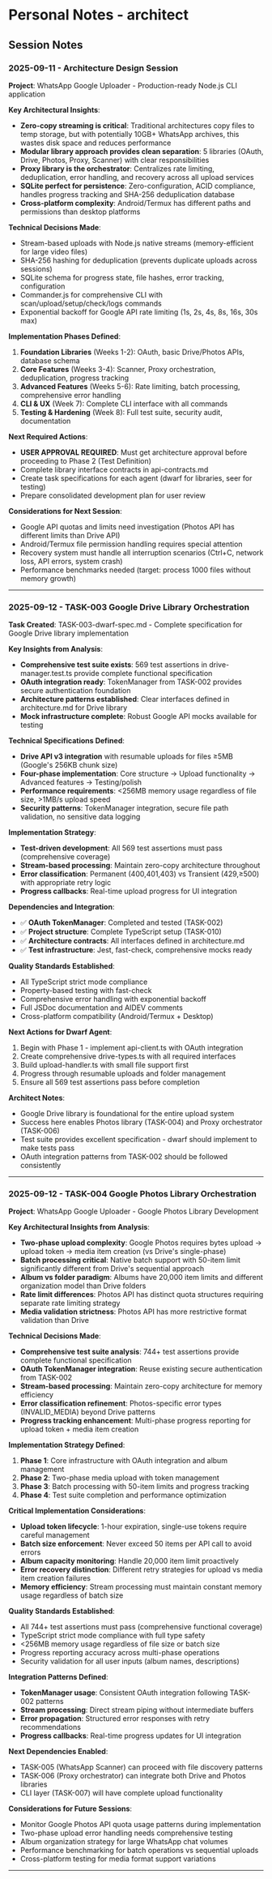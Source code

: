 # Personal Notes - architect

## Session Notes

### 2025-09-11 - Architecture Design Session
**Project**: WhatsApp Google Uploader - Production-ready Node.js CLI application

**Key Architectural Insights**:
- **Zero-copy streaming is critical**: Traditional architectures copy files to temp storage, but with potentially 10GB+ WhatsApp archives, this wastes disk space and reduces performance
- **Modular library approach provides clean separation**: 5 libraries (OAuth, Drive, Photos, Proxy, Scanner) with clear responsibilities
- **Proxy library is the orchestrator**: Centralizes rate limiting, deduplication, error handling, and recovery across all upload services
- **SQLite perfect for persistence**: Zero-configuration, ACID compliance, handles progress tracking and SHA-256 deduplication database
- **Cross-platform complexity**: Android/Termux has different paths and permissions than desktop platforms

**Technical Decisions Made**:
- Stream-based uploads with Node.js native streams (memory-efficient for large video files)
- SHA-256 hashing for deduplication (prevents duplicate uploads across sessions)
- SQLite schema for progress state, file hashes, error tracking, configuration
- Commander.js for comprehensive CLI with scan/upload/setup/check/logs commands
- Exponential backoff for Google API rate limiting (1s, 2s, 4s, 8s, 16s, 30s max)

**Implementation Phases Defined**:
1. **Foundation Libraries** (Weeks 1-2): OAuth, basic Drive/Photos APIs, database schema
2. **Core Features** (Weeks 3-4): Scanner, Proxy orchestration, deduplication, progress tracking
3. **Advanced Features** (Weeks 5-6): Rate limiting, batch processing, comprehensive error handling
4. **CLI & UX** (Week 7): Complete CLI interface with all commands
5. **Testing & Hardening** (Week 8): Full test suite, security audit, documentation

**Next Required Actions**:
- **USER APPROVAL REQUIRED**: Must get architecture approval before proceeding to Phase 2 (Test Definition)
- Complete library interface contracts in api-contracts.md
- Create task specifications for each agent (dwarf for libraries, seer for testing)
- Prepare consolidated development plan for user review

**Considerations for Next Session**:
- Google API quotas and limits need investigation (Photos API has different limits than Drive API)
- Android/Termux file permission handling requires special attention
- Recovery system must handle all interruption scenarios (Ctrl+C, network loss, API errors, system crash)
- Performance benchmarks needed (target: process 1000 files without memory growth)

---

### 2025-09-12 - TASK-003 Google Drive Library Orchestration

**Task Created**: TASK-003-dwarf-spec.md - Complete specification for Google Drive library implementation

**Key Insights from Analysis**:
- **Comprehensive test suite exists**: 569 test assertions in drive-manager.test.ts provide complete functional specification
- **OAuth integration ready**: TokenManager from TASK-002 provides secure authentication foundation
- **Architecture patterns established**: Clear interfaces defined in architecture.md for Drive library
- **Mock infrastructure complete**: Robust Google API mocks available for testing

**Technical Specifications Defined**:
- **Drive API v3 integration** with resumable uploads for files ≥5MB (Google's 256KB chunk size)
- **Four-phase implementation**: Core structure → Upload functionality → Advanced features → Testing/polish
- **Performance requirements**: <256MB memory usage regardless of file size, >1MB/s upload speed
- **Security patterns**: TokenManager integration, secure file path validation, no sensitive data logging

**Implementation Strategy**:
- **Test-driven development**: All 569 test assertions must pass (comprehensive coverage)
- **Stream-based processing**: Maintain zero-copy architecture throughout
- **Error classification**: Permanent (400,401,403) vs Transient (429,≥500) with appropriate retry logic
- **Progress callbacks**: Real-time upload progress for UI integration

**Dependencies and Integration**:
- ✅ **OAuth TokenManager**: Completed and tested (TASK-002)
- ✅ **Project structure**: Complete TypeScript setup (TASK-010) 
- ✅ **Architecture contracts**: All interfaces defined in architecture.md
- ✅ **Test infrastructure**: Jest, fast-check, comprehensive mocks ready

**Quality Standards Established**:
- All TypeScript strict mode compliance
- Property-based testing with fast-check
- Comprehensive error handling with exponential backoff
- Full JSDoc documentation and AIDEV comments
- Cross-platform compatibility (Android/Termux + Desktop)

**Next Actions for Dwarf Agent**:
1. Begin with Phase 1 - implement api-client.ts with OAuth integration
2. Create comprehensive drive-types.ts with all required interfaces
3. Build upload-handler.ts with small file support first
4. Progress through resumable uploads and folder management
5. Ensure all 569 test assertions pass before completion

**Architect Notes**:
- Google Drive library is foundational for the entire upload system
- Success here enables Photos library (TASK-004) and Proxy orchestrator (TASK-006)
- Test suite provides excellent specification - dwarf should implement to make tests pass
- OAuth integration patterns from TASK-002 should be followed consistently

---

### 2025-09-12 - TASK-004 Google Photos Library Orchestration

**Project**: WhatsApp Google Uploader - Google Photos Library Development

**Key Architectural Insights from Analysis**:
- **Two-phase upload complexity**: Google Photos requires bytes upload → upload token → media item creation (vs Drive's single-phase)
- **Batch processing critical**: Native batch support with 50-item limit significantly different from Drive's sequential approach
- **Album vs folder paradigm**: Albums have 20,000 item limits and different organization model than Drive folders
- **Rate limit differences**: Photos API has distinct quota structures requiring separate rate limiting strategy
- **Media validation strictness**: Photos API has more restrictive format validation than Drive

**Technical Decisions Made**:
- **Comprehensive test suite analysis**: 744+ test assertions provide complete functional specification
- **OAuth TokenManager integration**: Reuse existing secure authentication from TASK-002
- **Stream-based processing**: Maintain zero-copy architecture for memory efficiency
- **Error classification refinement**: Photos-specific error types (INVALID_MEDIA) beyond Drive patterns
- **Progress tracking enhancement**: Multi-phase progress reporting for upload token + media item creation

**Implementation Strategy Defined**:
1. **Phase 1**: Core infrastructure with OAuth integration and album management
2. **Phase 2**: Two-phase media upload with token management
3. **Phase 3**: Batch processing with 50-item limits and progress tracking
4. **Phase 4**: Test suite completion and performance optimization

**Critical Implementation Considerations**:
- **Upload token lifecycle**: 1-hour expiration, single-use tokens require careful management
- **Batch size enforcement**: Never exceed 50 items per API call to avoid errors
- **Album capacity monitoring**: Handle 20,000 item limit proactively
- **Error recovery distinction**: Different retry strategies for upload vs media item creation failures
- **Memory efficiency**: Stream processing must maintain constant memory usage regardless of batch size

**Quality Standards Established**:
- All 744+ test assertions must pass (comprehensive functional coverage)
- TypeScript strict mode compliance with full type safety
- <256MB memory usage regardless of file size or batch size
- Progress reporting accuracy across multi-phase operations
- Security validation for all user inputs (album names, descriptions)

**Integration Patterns Defined**:
- **TokenManager usage**: Consistent OAuth integration following TASK-002 patterns
- **Stream processing**: Direct stream piping without intermediate buffers
- **Error propagation**: Structured error responses with retry recommendations
- **Progress callbacks**: Real-time progress updates for UI integration

**Next Dependencies Enabled**:
- TASK-005 (WhatsApp Scanner) can proceed with file discovery patterns
- TASK-006 (Proxy orchestrator) can integrate both Drive and Photos libraries
- CLI layer (TASK-007) will have complete upload functionality

**Considerations for Future Sessions**:
- Monitor Google Photos API quota usage patterns during implementation
- Two-phase upload error handling needs comprehensive testing
- Album organization strategy for large WhatsApp chat volumes
- Performance benchmarking for batch operations vs sequential uploads
- Cross-platform testing for media format support variations

---

